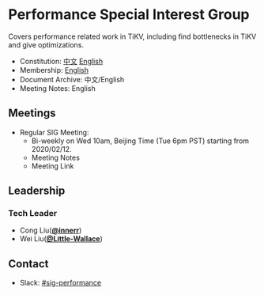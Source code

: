 # Performance Special Interest Group

Covers performance related work in TiKV, including find bottlenecks in TiKV and give optimizations.

- Constitution: [中文](./constitution-zh_CN.md) [English](./constitution.md)
- Membership: [English](./membership.md)
- Document Archive: 中文/English
- Meeting Notes: English

## Meetings

* Regular SIG Meeting: 
     * Bi-weekly on Wed 10am, Beijing Time (Tue 6pm PST) starting from 2020/02/12. 
     * Meeting Notes
     * Meeting Link

## Leadership

### Tech Leader

* Cong Liu(**[@innerr](https://github.com/innerr)**)
* Wei Liu(**[@Little-Wallace](https://github.com/Little-Wallace)**)

## Contact

- Slack: [#sig-performance](https://slack.tidb.io/invite?team=tikv-wg&channel=sig-performance&ref=github-sig)
